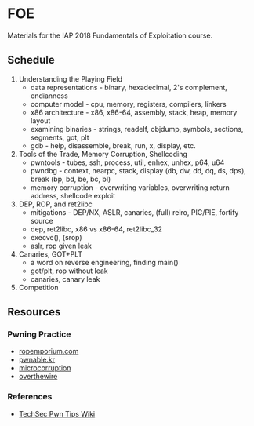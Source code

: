 # FOE
Materials for the IAP 2018 Fundamentals of Exploitation course.

## Schedule
1. Understanding the Playing Field
    * data representations - binary, hexadecimal, 2's complement, endianness
    * computer model - cpu, memory, registers, compilers, linkers
    * x86 architecture - x86, x86-64, assembly, stack, heap, memory layout
    * examining binaries - strings, readelf, objdump, symbols, sections, segments, got, plt
    * gdb - help, disassemble, break, run, x, display, etc.
2. Tools of the Trade, Memory Corruption, Shellcoding
    * pwntools - tubes, ssh, process, util, enhex, unhex, p64, u64
    * pwndbg - context, nearpc, stack, display (db, dw, dd, dq, ds, dps), break (bp, bd, be, bc, bl)
    * memory corruption - overwriting variables, overwriting return address, shellcode exploit
3. DEP, ROP, and ret2libc
    * mitigations - DEP/NX, ASLR, canaries, (full) relro, PIC/PIE, fortify source
    * dep, ret2libc, x86 vs x86-64, ret2libc_32
    * execve(), (srop)
    * aslr, rop given leak
4. Canaries, GOT+PLT
    * a word on reverse engineering, finding main()
    * got/plt, rop without leak
    * canaries, canary leak
5. Competition

## Resources

### Pwning Practice

* [ropemporium.com](http://ropemporium.com)
* [pwnable.kr](http://pwnable.kr/)
* [microcorruption](https://microcorruption.com/login)
* [overthewire](http://overthewire.org/wargames/)

### References

* [TechSec Pwn Tips Wiki](https://github.com/TechSecCTF/CTF-pwn-tips/wiki)
